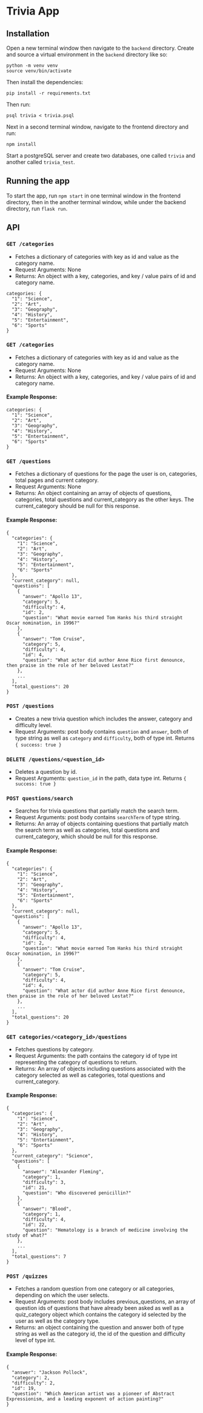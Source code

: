# Trivia App

## Installation
Open a new terminal window then navigate to the `backend` directory. Create and source a virtual environment in the `backend` directory like so:

```
python -m venv venv
source venv/bin/activate
```

Then install the dependencies:

```
pip install -r requirements.txt
```

Then run:

`psql trivia < trivia.psql`

Next in a second terminal window, navigate to the frontend directory and run: 

```
npm install
```

Start a postgreSQL server and create two databases, one called `trivia` and another called `trivia_test`.


## Running the app
To start the app, run `npm start` in one terminal window in the frontend directory, then in the another terminal window, while under the backend directory, run `flask run`.

## API

### `GET /categories`

- Fetches a dictionary of categories with key as id and value as the category name.
- Request Arguments: None
- Returns: An object with a key, categories, and key / value pairs of id and category name.

```
categories: {
  "1": "Science",
  "2": "Art",
  "3": "Geography",
  "4": "History",
  "5": "Entertainment",
  "6": "Sports"
}
```

### `GET /categories`

- Fetches a dictionary of categories with key as id and value as the category name.
- Request Arguments: None
- Returns: An object with a key, categories, and key / value pairs of id and category name.

#### Example Response:
```
categories: {
  "1": "Science",
  "2": "Art",
  "3": "Geography",
  "4": "History",
  "5": "Entertainment",
  "6": "Sports"
}
```

### `GET /questions`

- Fetches a dictionary of questions for the page the user is on, categories, total pages and current category. 
- Request Arguments: None
- Returns: An object containing an array of objects of questions, categories, total questions and current_category as the other keys. The current_category should be null for this response.

#### Example Response:
```
{
  "categories": {
    "1": "Science",
    "2": "Art",
    "3": "Geography",
    "4": "History",
    "5": "Entertainment",
    "6": "Sports"
  },
  "current_category": null,
  "questions": [
    {
      "answer": "Apollo 13",
      "category": 5,
      "difficulty": 4,
      "id": 2,
      "question": "What movie earned Tom Hanks his third straight Oscar nomination, in 1996?"
    },
    {
      "answer": "Tom Cruise",
      "category": 5,
      "difficulty": 4,
      "id": 4,
      "question": "What actor did author Anne Rice first denounce, then praise in the role of her beloved Lestat?"
    },
    ...
  ],
  "total_questions": 20
}
```

### `POST /questions`
- Creates a new trivia question which includes the answer, category and difficulty level.
- Request Arguments: post body contains `question` and `answer`, both of type string as well as `category` and `difficulty`, both of type int.
Returns `{ success: true }`


### `DELETE /questions/<question_id>`
- Deletes a question by id.
- Request Arguments: `question_id` in the path, data type int.
Returns `{ success: true }`

### `POST questions/search`
- Searches for trivia questions that partially match the search term.
- Request Arguments: post body contains `searchTerm` of type string.
- Returns: An array of objects containing questions that partially match the search term as well as categories, total questions and current_category, which should be null for this response.

#### Example Response:
```
{
  "categories": {
    "1": "Science",
    "2": "Art",
    "3": "Geography",
    "4": "History",
    "5": "Entertainment",
    "6": "Sports"
  },
  "current_category": null,
  "questions": [
    {
      "answer": "Apollo 13",
      "category": 5,
      "difficulty": 4,
      "id": 2,
      "question": "What movie earned Tom Hanks his third straight Oscar nomination, in 1996?"
    },
    {
      "answer": "Tom Cruise",
      "category": 5,
      "difficulty": 4,
      "id": 4,
      "question": "What actor did author Anne Rice first denounce, then praise in the role of her beloved Lestat?"
    },
    ...
  ],
  "total_questions": 20
}
```

### `GET categories/<category_id>/questions`
- Fetches questions by category.
- Request Arguments: the path contains the category id of type int representing the category of questions to return.
- Returns: An array of objects including questions associated with the category selected as well as categories, total questions and current_category.

#### Example Response:
```
{
  "categories": {
    "1": "Science",
    "2": "Art",
    "3": "Geography",
    "4": "History",
    "5": "Entertainment",
    "6": "Sports"
  },
  "current_category": "Science",
  "questions": [
    {
      "answer": "Alexander Fleming",
      "category": 1,
      "difficulty": 3,
      "id": 21,
      "question": "Who discovered penicillin?"
    },
    {
      "answer": "Blood",
      "category": 1,
      "difficulty": 4,
      "id": 22,
      "question": "Hematology is a branch of medicine involving the study of what?"
    },
    ...
  ],
  "total_questions": 7
}
```

### `POST /quizzes`
- Fetches a random question from one category or all categories, depending on which the user selects.
- Request Arguments: post body includes previous_questions, an array of question ids of questions that have already been asked as well as a quiz_category object which contains the category id selected by the user as well as the category type.
- Returns: an object containing the question and answer both of type string as well as the category id, the id of the question and difficulty level of type int.

#### Example Response:
```
{
  "answer": "Jackson Pollock",
  "category": 2,
  "difficulty": 2,
  "id": 19,
  "question": "Which American artist was a pioneer of Abstract Expressionism, and a leading exponent of action painting?"
}
```

